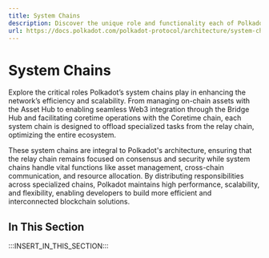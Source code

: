 ```yaml
---
title: System Chains
description: Discover the unique role and functionality each of Polkadot’s system chains, including the Asset Hub, Bridge Hub, and Coretime chain, provides to the ecosystem.
url: https://docs.polkadot.com/polkadot-protocol/architecture/system-chains/
---
```


# System Chains

Explore the critical roles Polkadot’s system chains play in enhancing the network’s efficiency and scalability. From managing on-chain assets with the Asset Hub to enabling seamless Web3 integration through the Bridge Hub and facilitating coretime operations with the Coretime chain, each system chain is designed to offload specialized tasks from the relay chain, optimizing the entire ecosystem.

These system chains are integral to Polkadot's architecture, ensuring that the relay chain remains focused on consensus and security while system chains handle vital functions like asset management, cross-chain communication, and resource allocation. By distributing responsibilities across specialized chains, Polkadot maintains high performance, scalability, and flexibility, enabling developers to build more efficient and interconnected blockchain solutions.

## In This Section

:::INSERT_IN_THIS_SECTION:::
